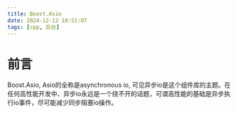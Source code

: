 ```yaml
---
title: Boost.Asio
date: 2024-12-12 18:51:07
tags: [cpp, 后台]
---
```


# 前言
Boost.Asio, Asio的全称是asynchronous io, 可见异步io是这个组件库的主题。在任何高性能开发中、异步io永远是一个绕不开的话题，可谓高性能的基础是异步执行io事件，尽可能减少同步阻塞io操作。